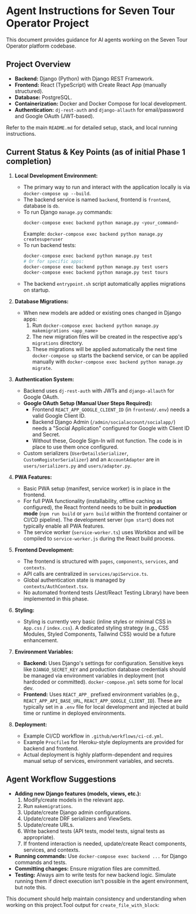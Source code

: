 # Agent Instructions for Seven Tour Operator Project

This document provides guidance for AI agents working on the Seven Tour Operator platform codebase.

## Project Overview

-   **Backend:** Django (Python) with Django REST Framework.
-   **Frontend:** React (TypeScript) with Create React App (manually structured).
-   **Database:** PostgreSQL.
-   **Containerization:** Docker and Docker Compose for local development.
-   **Authentication:** `dj-rest-auth` and `django-allauth` for email/password and Google OAuth (JWT-based).

Refer to the main `README.md` for detailed setup, stack, and local running instructions.

## Current Status & Key Points (as of initial Phase 1 completion)

1.  **Local Development Environment:**
    *   The primary way to run and interact with the application locally is via `docker-compose up --build`.
    *   The backend service is named `backend`, frontend is `frontend`, database is `db`.
    *   To run Django `manage.py` commands:
        ```bash
        docker-compose exec backend python manage.py <your_command>
        ```
        Example: `docker-compose exec backend python manage.py createsuperuser`
    *   To run backend tests:
        ```bash
        docker-compose exec backend python manage.py test
        # Or for specific apps:
        docker-compose exec backend python manage.py test users
        docker-compose exec backend python manage.py test tours
        ```
    *   The backend `entrypoint.sh` script automatically applies migrations on startup.

2.  **Database Migrations:**
    *   When new models are added or existing ones changed in Django apps:
        1.  Run `docker-compose exec backend python manage.py makemigrations <app_name>`
        2.  The new migration files will be created in the respective app's `migrations` directory.
        3.  These migrations will be applied automatically the next time `docker-compose up` starts the backend service, or can be applied manually with `docker-compose exec backend python manage.py migrate`.

3.  **Authentication System:**
    *   Backend uses `dj-rest-auth` with JWTs and `django-allauth` for Google OAuth.
    *   **Google OAuth Setup (Manual User Steps Required):**
        *   Frontend `REACT_APP_GOOGLE_CLIENT_ID` (in `frontend/.env`) needs a valid Google Client ID.
        *   Backend Django Admin (`/admin/socialaccount/socialapp/`) needs a "Social Application" configured for Google with Client ID and Secret.
        *   Without these, Google Sign-In will not function. The code is in place to use them once configured.
    *   Custom serializers (`UserDetailsSerializer`, `CustomRegisterSerializer`) and an `AccountAdapter` are in `users/serializers.py` and `users/adapter.py`.

4.  **PWA Features:**
    *   Basic PWA setup (manifest, service worker) is in place in the frontend.
    *   For full PWA functionality (installability, offline caching as configured), the React frontend needs to be built in **production mode** (`npm run build` or `yarn build` within the frontend container or CI/CD pipeline). The development server (`npm start`) does not typically enable all PWA features.
    *   The service worker (`service-worker.ts`) uses Workbox and will be compiled to `service-worker.js` during the React build process.

5.  **Frontend Development:**
    *   The frontend is structured with `pages`, `components`, `services`, and `contexts`.
    *   API calls are centralized in `services/apiService.ts`.
    *   Global authentication state is managed by `contexts/AuthContext.tsx`.
    *   No automated frontend tests (Jest/React Testing Library) have been implemented in this phase.

6.  **Styling:**
    *   Styling is currently very basic (inline styles or minimal CSS in `App.css` / `index.css`). A dedicated styling strategy (e.g., CSS Modules, Styled Components, Tailwind CSS) would be a future enhancement.

7.  **Environment Variables:**
    *   **Backend:** Uses Django's settings for configuration. Sensitive keys like `DJANGO_SECRET_KEY` and production database credentials should be managed via environment variables in deployment (not hardcoded or committed). `docker-compose.yml` sets some for local dev.
    *   **Frontend:** Uses `REACT_APP_` prefixed environment variables (e.g., `REACT_APP_API_BASE_URL`, `REACT_APP_GOOGLE_CLIENT_ID`). These are typically set in a `.env` file for local development and injected at build time or runtime in deployed environments.

8.  **Deployment:**
    *   Example CI/CD workflow in `.github/workflows/ci-cd.yml`.
    *   Example `Procfile`s for Heroku-style deployments are provided for backend and frontend.
    *   Actual deployment is highly platform-dependent and requires manual setup of services, environment variables, and secrets.

## Agent Workflow Suggestions

*   **Adding new Django features (models, views, etc.):**
    1.  Modify/create models in the relevant app.
    2.  Run `makemigrations`.
    3.  Update/create Django admin configurations.
    4.  Update/create DRF serializers and ViewSets.
    5.  Update/create URLs.
    6.  Write backend tests (API tests, model tests, signal tests as appropriate).
    7.  If frontend interaction is needed, update/create React components, services, and contexts.
*   **Running commands:** Use `docker-compose exec backend ...` for Django commands and tests.
*   **Committing changes:** Ensure migration files are committed.
*   **Testing:** Always aim to write tests for new backend logic. Simulate running them if direct execution isn't possible in the agent environment, but note this.

This document should help maintain consistency and understanding when working on this project.Tool output for `create_file_with_block`:
